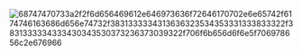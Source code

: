 ![68747470733a2f2f6d656469612e646973636f72646170702e6e65742f6174746163686d656e74732f3831333334313636323534353331333833322f3831333334333430343530373236373039322f706f6b656d6f6e5f706978656c2e676966](https://github.com/xJoann/xJoann/assets/130844946/807e4700-4c31-4e7f-bd50-839325d179a8)
